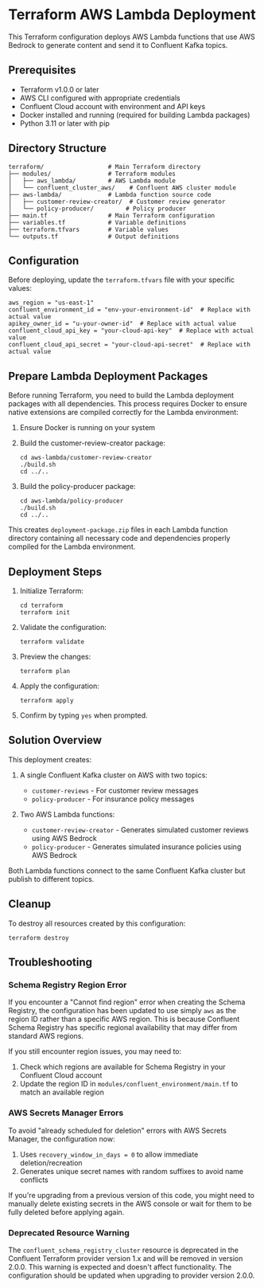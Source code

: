 # Terraform AWS Lambda Deployment

This Terraform configuration deploys AWS Lambda functions that use AWS Bedrock to generate content and send it to Confluent Kafka topics.

## Prerequisites

- Terraform v1.0.0 or later
- AWS CLI configured with appropriate credentials
- Confluent Cloud account with environment and API keys
- Docker installed and running (required for building Lambda packages)
- Python 3.11 or later with pip

## Directory Structure

```
terraform/                  # Main Terraform directory
├── modules/                # Terraform modules
│   ├── aws_lambda/         # AWS Lambda module
│   └── confluent_cluster_aws/    # Confluent AWS cluster module
├── aws-lambda/             # Lambda function source code
│   ├── customer-review-creator/  # Customer review generator
│   └── policy-producer/         # Policy producer
├── main.tf                 # Main Terraform configuration
├── variables.tf            # Variable definitions
├── terraform.tfvars        # Variable values
└── outputs.tf              # Output definitions
```

## Configuration

Before deploying, update the `terraform.tfvars` file with your specific values:

```hcl
aws_region = "us-east-1"
confluent_environment_id = "env-your-environment-id"  # Replace with actual value
apikey_owner_id = "u-your-owner-id"  # Replace with actual value
confluent_cloud_api_key = "your-cloud-api-key"  # Replace with actual value
confluent_cloud_api_secret = "your-cloud-api-secret"  # Replace with actual value
```

## Prepare Lambda Deployment Packages

Before running Terraform, you need to build the Lambda deployment packages with all dependencies. This process requires Docker to ensure native extensions are compiled correctly for the Lambda environment:

1. Ensure Docker is running on your system

2. Build the customer-review-creator package:
   ```
   cd aws-lambda/customer-review-creator
   ./build.sh
   cd ../..
   ```

3. Build the policy-producer package:
   ```
   cd aws-lambda/policy-producer
   ./build.sh
   cd ../..
   ```

This creates `deployment-package.zip` files in each Lambda function directory containing all necessary code and dependencies properly compiled for the Lambda environment.

## Deployment Steps

1. Initialize Terraform:
   ```
   cd terraform
   terraform init
   ```

2. Validate the configuration:
   ```
   terraform validate
   ```

3. Preview the changes:
   ```
   terraform plan
   ```

4. Apply the configuration:
   ```
   terraform apply
   ```

5. Confirm by typing `yes` when prompted.

## Solution Overview

This deployment creates:

1. A single Confluent Kafka cluster on AWS with two topics:
   - `customer-reviews` - For customer review messages
   - `policy-producer` - For insurance policy messages

2. Two AWS Lambda functions:
   - `customer-review-creator` - Generates simulated customer reviews using AWS Bedrock
   - `policy-producer` - Generates simulated insurance policies using AWS Bedrock
   
Both Lambda functions connect to the same Confluent Kafka cluster but publish to different topics.

## Cleanup

To destroy all resources created by this configuration:

```
terraform destroy
```

## Troubleshooting

### Schema Registry Region Error

If you encounter a "Cannot find region" error when creating the Schema Registry, the configuration has been updated to use simply `aws` as the region ID rather than a specific AWS region. This is because Confluent Schema Registry has specific regional availability that may differ from standard AWS regions.

If you still encounter region issues, you may need to:
1. Check which regions are available for Schema Registry in your Confluent Cloud account
2. Update the region ID in `modules/confluent_environment/main.tf` to match an available region

### AWS Secrets Manager Errors

To avoid "already scheduled for deletion" errors with AWS Secrets Manager, the configuration now:
1. Uses `recovery_window_in_days = 0` to allow immediate deletion/recreation
2. Generates unique secret names with random suffixes to avoid name conflicts

If you're upgrading from a previous version of this code, you might need to manually delete existing secrets in the AWS console or wait for them to be fully deleted before applying again.

### Deprecated Resource Warning

The `confluent_schema_registry_cluster` resource is deprecated in the Confluent Terraform provider version 1.x and will be removed in version 2.0.0. This warning is expected and doesn't affect functionality. The configuration should be updated when upgrading to provider version 2.0.0. 